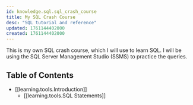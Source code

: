 ```yaml
---
id: knowledge.sql.sql_crash_course
title: My SQL Crash Course
desc: "SQL tutorial and reference"
updated: 1761144402000
created: 1761144402000
---
```



This is my own SQL crash course, which I will use to learn SQL. I will be using the SQL Server Management Studio (SSMS) to practice the queries.

## Table of Contents

- [[learning.tools.Introduction]]
  - [[learning.tools.SQL Statements]]